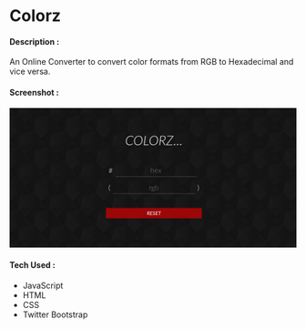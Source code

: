 # Colorz

#### Description :
An Online Converter to convert color formats from RGB to Hexadecimal and vice versa.

#### Screenshot :
![Screenshot](img/screenshot/colorz.jpg)

#### Tech Used :
* JavaScript
* HTML
* CSS
* Twitter Bootstrap
